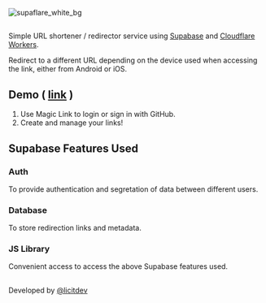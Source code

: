 ![supaflare_white_bg](https://user-images.githubusercontent.com/26413686/136743018-6f8923a6-8a3c-44f0-b6ec-b970a9f30b94.png)

##

Simple URL shortener / redirector service using [Supabase](https://supabase.io) and [Cloudflare Workers](https://workers.cloudflare.com).

Redirect to a different URL depending on the device used when accessing the link, either from Android or iOS.

## Demo ( [link](http://supaflare.licit.dev) )

1. Use Magic Link to login or sign in with GitHub.
2. Create and manage your links!

## Supabase Features Used
### Auth
To provide authentication and segretation of data between different users.

### Database
To store redirection links and metadata.

### JS Library
Convenient access to access the above Supabase features used.

##
Developed by [@licitdev](https://twitter.com/licitdev)



